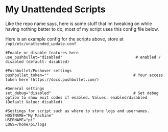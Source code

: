 # My Unattended Scripts
Like the repo name says, here is some stuff that im tweaking on while having nothing better to do, most of my script uses this config file below.

Here is an example config for the scripts above, store at `/opt/etc/unattended_update.conf`

```config
#Enable or disable features here
use_pushbullet="disabled"                                # enabled / disabled (default: disabled)

#Pushbullet/Pushover settings
pushbullet_token=""                                     # Your access token here (https://docs.pushbullet.com/)

#General settings
set_debug="disabled"                                    # Set debug option to show exit codes if enabled. Values: enabled/disabled (Default Value: disabled)

#Settings for script such as where to store logs and usernames.
HOSTNAME="My Machine"
USERNAME="pi"
LOGS=/home/pi/logs
```
